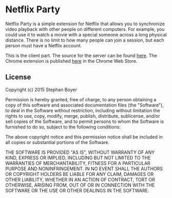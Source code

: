 # Netflix Party

Netflix Party is a simple extension for Netflix that allows you to synchronize video playback with other people on different computers. For example, you could use it to watch a movie with a special someone across a long physical distance. There is no limit to how many people can join a session, but each person must have a Netflix account.

This is the client part. The source for the server can be found [here](https://github.com/boyers/netflixparty). The Chrome extension is published [here](https://chrome.google.com/webstore/detail/netflix-party/oocalimimngaihdkbihfgmpkcpnmlaoa) in the Chrome Web Store.

## License

Copyright (c) 2015 Stephan Boyer

Permission is hereby granted, free of charge, to any person obtaining a copy of this software and associated documentation files (the "Software"), to deal in the Software without restriction, including without limitation the rights to use, copy, modify, merge, publish, distribute, sublicense, and/or sell copies of the Software, and to permit persons to whom the Software is furnished to do so, subject to the following conditions:

The above copyright notice and this permission notice shall be included in all copies or substantial portions of the Software.

THE SOFTWARE IS PROVIDED "AS IS", WITHOUT WARRANTY OF ANY KIND, EXPRESS OR IMPLIED, INCLUDING BUT NOT LIMITED TO THE WARRANTIES OF MERCHANTABILITY, FITNESS FOR A PARTICULAR PURPOSE AND NONINFRINGEMENT. IN NO EVENT SHALL THE AUTHORS OR COPYRIGHT HOLDERS BE LIABLE FOR ANY CLAIM, DAMAGES OR OTHER LIABILITY, WHETHER IN AN ACTION OF CONTRACT, TORT OR OTHERWISE, ARISING FROM, OUT OF OR IN CONNECTION WITH THE SOFTWARE OR THE USE OR OTHER DEALINGS IN THE SOFTWARE.
